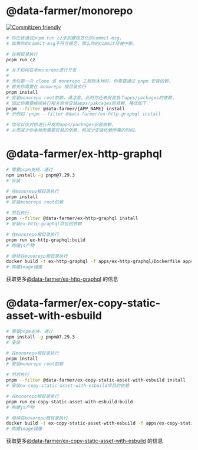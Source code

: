 # @data-farmer/monorepo

[![Commitizen friendly](https://img.shields.io/badge/commitizen-friendly-brightgreen.svg)](http://commitizen.github.io/cz-cli/)

```sh
# 你应该通过pnpm run cz来创建规范化的commit-msg，
# 如果你的commit-msg不符合规范，那么你的commit将被中断。

# 在根目录执行
pnpm run cz
```

```sh
# 关于如何在本monorepo进行开发
#
# 当你第一次 clone 该 monorepo 工程到本地时，你需要通过 pnpm 安装依赖，
# 首先你需要在 monorepo 根目录执行
pnpm install
# 安装monorepo root依赖，请注意，此时你还未安装各个apps/packages的依赖，
# 因此你需要继续执行相关命令安装apps/pakcages的依赖，格式如下：
pnpm --filter @data-farmer/{APP_NAME} install
# 示例如：pnpm --filter @data-farmer/ex-http-graphql install

# 你可以仅对你进行开发的apps/packages安装依赖，
# 从而减少你本地所需要安装的依赖，和减少安装依赖所需的时间。
```

# @data-farmer/ex-http-graphql

```sh
# 需要pnpm支持，通过
npm install -g pnpm@7.29.3
# 安装

# 在monorepo根目录执行
pnpm install
# 安装monorepo root依赖

# 然后执行
pnpm --filter @data-farmer/ex-http-graphql install
# 安装ex-http-graphql项目的依赖

# 在monorepo根目录执行
pnpm run ex-http-graphql:build
# 构建js产物

# 继续在monorepo根目录执行
docker build -t ex-http-graphql -f apps/ex-http-graphql/Dockerfile apps/ex-http-graphql
# 构建image镜像
```

获取更多[@data-farmer/ex-http-graphql](./apps/ex-http-graphql/README.md) 的信息

# @data-farmer/ex-copy-static-asset-with-esbuild

```sh
# 需要pnpm支持，通过
npm install -g pnpm@7.29.3
# 安装

# 在monorepo根目录执行
pnpm install
# 安装monorepo root依赖

# 然后执行
pnpm --filter @data-farmer/ex-copy-static-asset-with-esbuild install
# 安装ex-copy-static-asset-with-esbuild项目的依赖

# 在monorepo根目录执行
pnpm run ex-copy-static-asset-with-esbuild:build
# 构建js产物

# 继续在monorepo根目录执行
docker build -t ex-copy-static-asset-with-esbuild -f apps/ex-copy-static-asset-with-esbuild/Dockerfile apps/ex-copy-static-asset-with-esbuild
# 构建image镜像
```

获取更多[@data-farmer/ex-copy-static-asset-with-esbuild](./apps/ex-copy-static-asset-with-esbuild/README.md) 的信息
